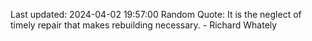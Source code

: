Last updated: 2024-04-02 19:57:00
Random Quote: It is the neglect of timely repair that makes rebuilding necessary. - Richard Whately